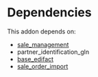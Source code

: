 # Dependencies

This addon depends on:

- [sale_management](https://github.com/bringout/oca-ocb-sale/tree/5d9b47ce90463a1c61e6fb80db86d42fb811e501/odoo-bringout-oca-ocb-sale_management)
- partner_identification_gln
- [base_edifact](https://github.com/bringout/oca-edi)
- [sale_order_import](../../odoo-bringout-oca-edi-framework-sale_order_import)
